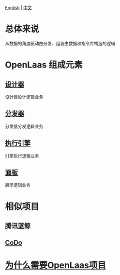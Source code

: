 [English](README.md) | [中文](README_zh_CN.md)

# 总体来说

从数据的角度驱动由分发、组装由数据和指令库构造的逻辑

# OpenLaas 组成元素

## [设计器](https://github.com/openlaas/designer)

设计器设计逻辑业务

## [分发器](https://github.com/openlaas/distribution)

分发器分发逻辑业务

## [执行引擎](https://github.com/openlaas/engine)

引擎执行逻辑业务

## [面板](https://github.com/openlaas/dashboard)

展示逻辑业务

# 相似项目

## 腾讯蓝鲸

## [CoDo](https://github.com/opendevops-cn/opendevops)

# [为什么需要OpenLaas项目](docs/whyNeedOpenLaas_zh_CN.md)

